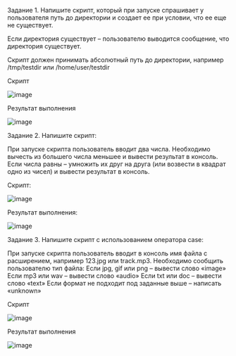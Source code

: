 Задание 1.
Напишите скрипт, который при запуске спрашивает у пользователя путь до директории и создает ее при условии, что ее еще не существует.

Если директория существует – пользователю выводится сообщение, что директория существует.

Скрипт должен принимать абсолютный путь до директории, например /tmp/testdir или /home/user/testdir

Скрипт

![image](https://user-images.githubusercontent.com/121052923/212109910-336181be-d68e-47e3-92d5-9aa82d2a575f.png)

Результат выполнения

![image](https://user-images.githubusercontent.com/121052923/212110462-4d714f07-e472-4038-b6b9-ace7a49285c9.png)



Задание 2.
Напишите скрипт:

При запуске скрипта пользователь вводит два числа.
Необходимо вычесть из большего числа меньшее и вывести результат в консоль.
Если числа равны – умножить их друг на друга (или возвести в квадрат одно из чисел) и вывести результат в консоль.

Скрипт:

![image](https://user-images.githubusercontent.com/121052923/212102723-8833ef0c-565e-4114-af69-ea1ac86abf67.png)

Результат выполнения:

![image](https://user-images.githubusercontent.com/121052923/212102893-9db7e49c-fe28-46db-90cf-64f133310b8f.png)


Задание 3.
Напишите скрипт с использованием оператора case:

При запуске скрипта пользователь вводит в консоль имя файла с расширением, например 123.jpg или track.mp3.
Необходимо сообщить пользователю тип файла:
Если jpg, gif или png – вывести слово «image»
Если mp3 или wav – вывести слово «audio»
Если txt или doc – вывести слово «text»
Если формат не подходит под заданные выше – написать «unknown»

Скрипт

![image](https://user-images.githubusercontent.com/121052923/212114146-41442fc1-3a50-4cd3-a418-86c41c4aea8e.png)


Результат выполнения

![image](https://user-images.githubusercontent.com/121052923/212114079-d5a6c051-2736-4c9a-a193-009f18350e40.png)

